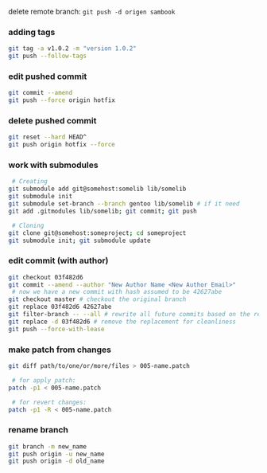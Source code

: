 delete remote branch: `git push -d origen sambook`

### adding tags
```sh
git tag -a v1.0.2 -m "version 1.0.2"
git push --follow-tags
```

### edit pushed commit
```sh
git commit --amend
git push --force origin hotfix
```

### delete pushed commit
```sh
git reset --hard HEAD^
git push origin hotfix --force
```

### work with submodules
```sh
 # Creating
git submodule add git@somehost:somelib lib/somelib
git submodule init
git submodule set-branch --branch gentoo lib/somelib # if it need
git add .gitmodules lib/somelib; git commit; git push

 # Cloning
git clone git@somehost:someproject; cd someproject
git submodule init; git submodule update
```
[1]: https://chrisjean.com/git-submodules-adding-using-removing-and-updating/

### edit commit (with author)
```sh
git checkout 03f482d6
git commit --amend --author "New Author Name <New Author Email>"
 # now we have a new commit with hash assumed to be 42627abe
git checkout master # checkout the original branch
git replace 03f482d6 42627abe
git filter-branch -- --all # rewrite all future commits based on the replacement
git replace -d 03f482d6 # remove the replacement for cleanliness
git push --force-with-lease
```

### make patch from changes
```sh
git diff path/to/one/or/more/files > 005-name.patch

 # for apply patch:
patch -p1 < 005-name.patch

 # for revert changes:
patch -p1 -R < 005-name.patch
```

### rename branch
```sh
git branch -m new_name
git push origin -u new_name
git push origin -d old_name
```
